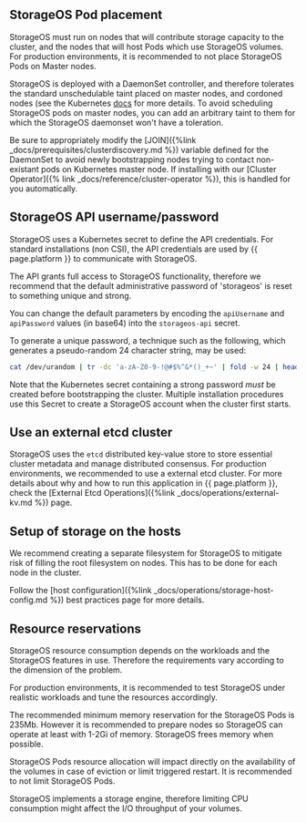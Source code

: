 
## StorageOS Pod placement

StorageOS must run on nodes that will contribute storage capacity to the
cluster, and the nodes that will host Pods which use StorageOS volumes. For
production environments, it is recommended to not place StorageOS Pods on
Master nodes.

StorageOS is deployed with a DaemonSet controller, and therefore tolerates the
standard unschedulable taint placed on master nodes, and cordoned nodes (see
the Kubernetes
[docs](https://kubernetes.io/docs/concepts/workloads/controllers/daemonset/)
for more details. To avoid scheduling StorageOS pods on master nodes, you can
add an arbitrary taint to them for which the StorageOS daemonset won't have a
toleration.

Be sure to appropriately modify the [JOIN]({%link
_docs/prerequisites/clusterdiscovery.md %}) variable defined for the DaemonSet
to avoid newly bootstrapping nodes trying to contact non-existant pods on
Kubernetes master node. If installing with our [Cluster Operator]({% link
_docs/reference/cluster-operator %}), this is handled for you automatically. 

## StorageOS API username/password

StorageOS uses a Kubernetes secret to define the API credentials. For standard
installations (non CSI), the API credentials are used by {{ page.platform }} to
communicate with StorageOS.

The API grants full access to StorageOS functionality, therefore we recommend
that the default administrative password of 'storageos' is reset to something
unique and strong.

You can change the default parameters by encoding the `apiUsername` and
`apiPassword` values (in base64) into the `storageos-api` secret.

To generate a unique password, a technique such as the following, which
generates a pseudo-random 24 character string, may be used:

```bash
cat /dev/urandom | tr -dc 'a-zA-Z0-9-!@#$%^&*()_+~' | fold -w 24 | head -n 1
```

Note that the Kubernetes secret containing a strong password *must* be created
before bootstrapping the cluster. Multiple installation procedures use this
Secret to create a StorageOS account when the cluster first starts.

## Use an external etcd cluster

StorageOS uses the `etcd` distributed key-value store to store essential
cluster metadata and manage distributed consensus. For production environments,
we recommended to use a external etcd cluster. For more details about why and
how to run this application in {{ page.platform }}, check the [External Etcd
Operations]({%link _docs/operations/external-kv.md %}) page.

## Setup of storage on the hosts

We recommend creating a separate filesystem for StorageOS to mitigate
risk of filling the root filesystem on nodes. This has to be done for each node
in the cluster.

Follow the [host configuration]({%link _docs/operations/storage-host-config.md
%}) best practices page for more details.

## Resource reservations

StorageOS resource consumption depends on the workloads and the StorageOS
features in use. Therefore the requirements vary according to the dimension of
the problem.

For production environments, it is recommended to test StorageOS under
realistic workloads and tune the resources accordingly.

The recommended minimum memory reservation for the StorageOS Pods is 235Mb.
However it is recommended to prepare nodes so StorageOS can operate at least
with 1-2Gi of memory. StorageOS frees memory when possible.

StorageOS Pods resource allocation will impact directly on the availability of
the volumes in case of eviction or limit triggered restart. It is recommended
to not limit StorageOS Pods.

StorageOS implements a storage engine, therefore limiting CPU consumption might
affect the I/O throughput of your volumes.

